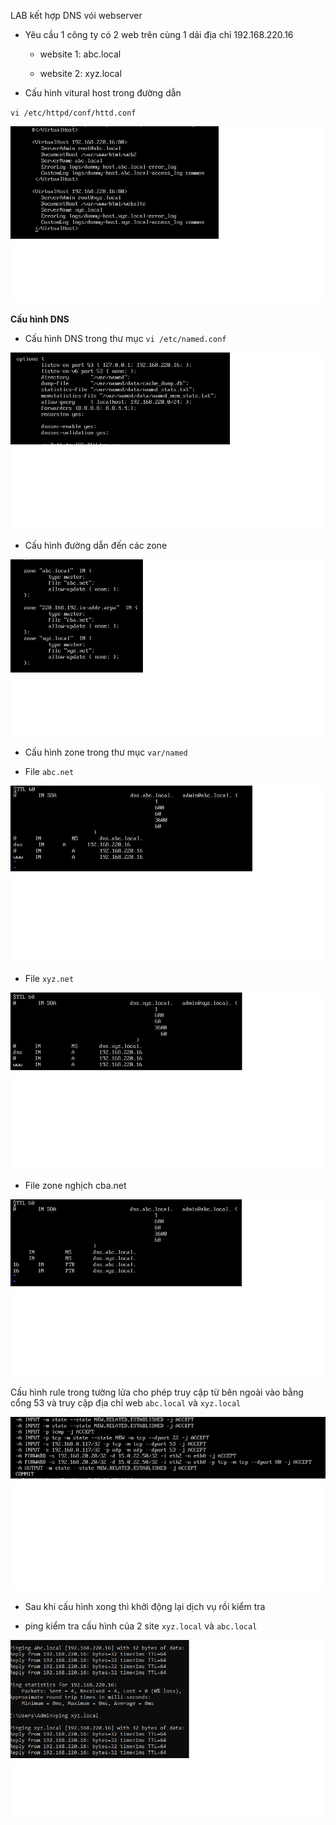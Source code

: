 LAB kết hợp DNS vói webserver

- Yêu cầu 1 công ty có 2 web trên cùng 1 dải địa chỉ 192.168.220.16 

	- website 1: abc.local

	- website 2: xyz.local

- Cấu hình vitural host trong đường dẫn 

`vi /etc/httpd/conf/httd.conf`

[![](https://github.com/iamjohnny95/repolis_internship/raw/master/img/iptables/13.png)](https://github.com/iamjohnny95/repolis_internship/blob/master/img/iptables/13.png)


**Cấu hình DNS**

- Cấu hình DNS trong thư mục `vi /etc/named.conf`


[![](https://github.com/iamjohnny95/repolis_internship/raw/master/img/iptables/14.png)](https://github.com/iamjohnny95/repolis_internship/blob/master/img/iptables/14.png)


- Cấu hình đường dẫn đến các zone

[![](https://github.com/iamjohnny95/repolis_internship/raw/master/img/iptables/15.png)](https://github.com/iamjohnny95/repolis_internship/blob/master/img/iptables/15.png)



- Cấu hình zone trong thư mục `var/named`

- File `abc.net`

[![](https://github.com/iamjohnny95/repolis_internship/raw/master/img/iptables/16.png)](https://github.com/iamjohnny95/repolis_internship/blob/master/img/iptables/16.png)

- File `xyz.net`

[![](https://github.com/iamjohnny95/repolis_internship/raw/master/img/iptables/17.png)](https://github.com/iamjohnny95/repolis_internship/blob/master/img/iptables/17.png)

- File zone nghịch cba.net

[![](https://github.com/iamjohnny95/repolis_internship/raw/master/img/iptables/18.png)](https://github.com/iamjohnny95/repolis_internship/blob/master/img/iptables/18.png)

Cấu hình rule trong tường lửa cho phép truy cập từ bên ngoài vào bằng cổng 53 và truy cập địa chỉ web `abc.local` và `xyz.local`

[![](https://github.com/iamjohnny95/repolis_internship/raw/master/img/iptables/19.png)](https://github.com/iamjohnny95/repolis_internship/blob/master/img/iptables/19.png)

- Sau khi cấu hình xong thì khởi động lại dịch vụ rồi kiểm tra

- ping kiểm tra cấu hình của 2 site `xyz.local` và `abc.local`

[![](https://github.com/iamjohnny95/repolis_internship/raw/master/img/iptables/20.png)](https://github.com/iamjohnny95/repolis_internship/blob/master/img/iptables/20.png)

